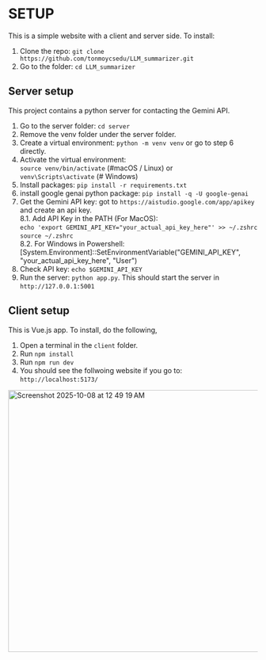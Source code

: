 # SETUP

This is a simple website with a client and server side. To install:

1. Clone the repo: `git clone https://github.com/tonmoycsedu/LLM_summarizer.git`
2. Go to the folder: `cd LLM_summarizer`


## Server setup
This project contains a python server for contacting the Gemini API.

1. Go to the server folder: `cd server`
2. Remove the venv folder under the server folder.
3. Create a virtual environment: `python -m venv venv` or go to step 6 directly.
4. Activate the virtual environment:  
    `source venv/bin/activate` (#macOS / Linux) or  
   `venv\Scripts\activate` (# Windows)
5. Install packages: `pip install -r requirements.txt`
6. install google genai python package: `pip install -q -U google-genai`
7. Get the Gemini API key: got to `https://aistudio.google.com/app/apikey` and create an api key.  
8.1. Add API Key in the PATH (For MacOS):  
      `echo 'export GEMINI_API_KEY="your_actual_api_key_here"' >> ~/.zshrc`  
      `source ~/.zshrc`  
8.2. For Windows in Powershell:
       [System.Environment]::SetEnvironmentVariable("GEMINI_API_KEY", "your_actual_api_key_here", "User")
9. Check API key: `echo $GEMINI_API_KEY`
10. Run the server: `python app.py`. This should start the server in `http://127.0.0.1:5001`

## Client setup
This is Vue.js app. To install, do the following,

1. Open a terminal in the `client` folder.
2. Run `npm install`
3. Run `npm run dev`
4. You should see the follwoing website if you go to: `http://localhost:5173/`

<img width="1434" height="529" alt="Screenshot 2025-10-08 at 12 49 19 AM" src="https://github.com/user-attachments/assets/4c42d0de-fc9e-42ce-ad09-934c323f1be1" />
